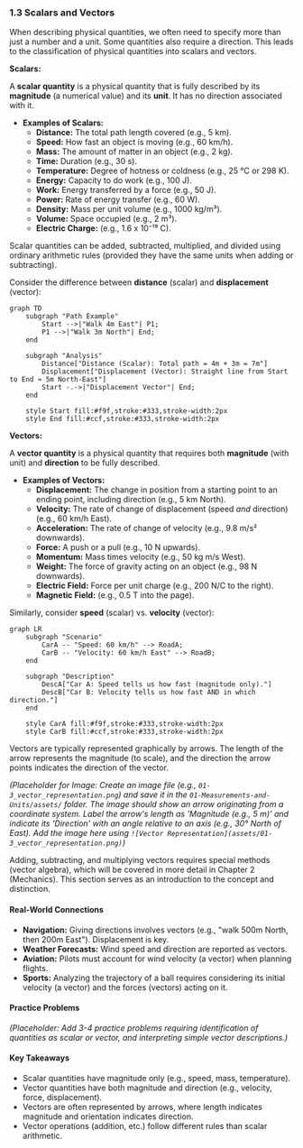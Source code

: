 ### 1.3 Scalars and Vectors
When describing physical quantities, we often need to specify more than just a number and a unit. Some quantities also require a direction. This leads to the classification of physical quantities into scalars and vectors.

**Scalars:**

A **scalar quantity** is a physical quantity that is fully described by its **magnitude** (a numerical value) and its **unit**. It has no direction associated with it.

*   **Examples of Scalars:**
    *   **Distance:** The total path length covered (e.g., 5 km).
    *   **Speed:** How fast an object is moving (e.g., 60 km/h).
    *   **Mass:** The amount of matter in an object (e.g., 2 kg).
    *   **Time:** Duration (e.g., 30 s).
    *   **Temperature:** Degree of hotness or coldness (e.g., 25 °C or 298 K).
    *   **Energy:** Capacity to do work (e.g., 100 J).
    *   **Work:** Energy transferred by a force (e.g., 50 J).
    *   **Power:** Rate of energy transfer (e.g., 60 W).
    *   **Density:** Mass per unit volume (e.g., 1000 kg/m³).
    *   **Volume:** Space occupied (e.g., 2 m³).
    *   **Electric Charge:** (e.g., 1.6 x 10⁻¹⁹ C).

Scalar quantities can be added, subtracted, multiplied, and divided using ordinary arithmetic rules (provided they have the same units when adding or subtracting).

Consider the difference between **distance** (scalar) and **displacement** (vector):

```mermaid
graph TD
    subgraph "Path Example"
        Start -->|"Walk 4m East"| P1;
        P1 -->|"Walk 3m North"| End;
    end

    subgraph "Analysis"
        Distance["Distance (Scalar): Total path = 4m + 3m = 7m"]
        Displacement["Displacement (Vector): Straight line from Start to End ≈ 5m North-East"]
        Start -.->|"Displacement Vector"| End;
    end

    style Start fill:#f9f,stroke:#333,stroke-width:2px
    style End fill:#ccf,stroke:#333,stroke-width:2px
```

**Vectors:**

A **vector quantity** is a physical quantity that requires both **magnitude** (with unit) and **direction** to be fully described.

*   **Examples of Vectors:**
    *   **Displacement:** The change in position from a starting point to an ending point, including direction (e.g., 5 km North).
    *   **Velocity:** The rate of change of displacement (speed *and* direction) (e.g., 60 km/h East).
    *   **Acceleration:** The rate of change of velocity (e.g., 9.8 m/s² downwards).
    *   **Force:** A push or a pull (e.g., 10 N upwards).
    *   **Momentum:** Mass times velocity (e.g., 50 kg m/s West).
    *   **Weight:** The force of gravity acting on an object (e.g., 98 N downwards).
    *   **Electric Field:** Force per unit charge (e.g., 200 N/C to the right).
    *   **Magnetic Field:** (e.g., 0.5 T into the page).

Similarly, consider **speed** (scalar) vs. **velocity** (vector):

```mermaid
graph LR
    subgraph "Scenario"
        CarA -- "Speed: 60 km/h" --> RoadA;
        CarB -- "Velocity: 60 km/h East" --> RoadB;
    end

    subgraph "Description"
        DescA["Car A: Speed tells us how fast (magnitude only)."]
        DescB["Car B: Velocity tells us how fast AND in which direction."]
    end

    style CarA fill:#f9f,stroke:#333,stroke-width:2px
    style CarB fill:#ccf,stroke:#333,stroke-width:2px
```

Vectors are typically represented graphically by arrows. The length of the arrow represents the magnitude (to scale), and the direction the arrow points indicates the direction of the vector.

*(Placeholder for Image: Create an image file (e.g., `01-3_vector_representation.png`) and save it in the `01-Measurements-and-Units/assets/` folder. The image should show an arrow originating from a coordinate system. Label the arrow's length as 'Magnitude (e.g., 5 m)' and indicate its 'Direction' with an angle relative to an axis (e.g., 30° North of East). Add the image here using `![Vector Representation](assets/01-3_vector_representation.png)`)*

Adding, subtracting, and multiplying vectors requires special methods (vector algebra), which will be covered in more detail in Chapter 2 (Mechanics). This section serves as an introduction to the concept and distinction.

#### Real-World Connections

*   **Navigation:** Giving directions involves vectors (e.g., "walk 500m North, then 200m East"). Displacement is key.
*   **Weather Forecasts:** Wind speed and direction are reported as vectors.
*   **Aviation:** Pilots must account for wind velocity (a vector) when planning flights.
*   **Sports:** Analyzing the trajectory of a ball requires considering its initial velocity (a vector) and the forces (vectors) acting on it.

#### Practice Problems

*(Placeholder: Add 3-4 practice problems requiring identification of quantities as scalar or vector, and interpreting simple vector descriptions.)*

#### Key Takeaways

*   Scalar quantities have magnitude only (e.g., speed, mass, temperature).
*   Vector quantities have both magnitude and direction (e.g., velocity, force, displacement).
*   Vectors are often represented by arrows, where length indicates magnitude and orientation indicates direction.
*   Vector operations (addition, etc.) follow different rules than scalar arithmetic.